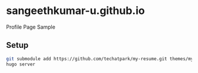 # sangeethkumar-u.github.io
Profile Page Sample

## Setup

```sh
git submodule add https://github.com/techatpark/my-resume.git themes/my-resume
hugo server
```
